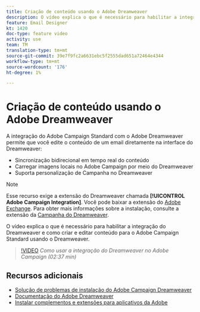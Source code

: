 ```yaml
---
title: Criação de conteúdo usando o Adobe Dreamweaver
description: O vídeo explica o que é necessário para habilitar a integração do Dreamweaver e como criar e editar conteúdo para o Adobe Campaign Standard usando o Dreamweaver.
feature: Email Designer
kt: 1420
doc-type: feature video
activity: use
team: TM
translation-type: tm+mt
source-git-commit: 39e7f9fc2a6631ebc5f2555dad651a72464e4344
workflow-type: tm+mt
source-wordcount: '176'
ht-degree: 1%

---
```



# Criação de conteúdo usando o Adobe Dreamweaver

A integração do Adobe Campaign Standard com o Adobe Dreamweaver permite que você edite o conteúdo de um email diretamente na interface do Dreamweaver:

* Sincronização bidirecional em tempo real do conteúdo
* Carregar imagens locais no Adobe Campaign por meio do Dreamweaver
* Suporta personalização de Campanha no Dreamweaver

>[!NOTE]
>
>Esse recurso exige a extensão do Dreamweaver chamada **[!UICONTROL Adobe Campaign Integration]**. Você pode baixar a extensão do [Adobe Exchange](https://exchange.adobe.com/creativecloud.html#search). Para obter mais informações sobre a instalação, consulte a extensão da [Campanha do Dreamweaver](https://helpx.adobe.com/dreamweaver/using/working-with-dreamweaver-and-campaign.html).

O vídeo explica o que é necessário para habilitar a integração do Dreamweaver e como criar e editar conteúdo para o Adobe Campaign Standard usando o Dreamweaver.

>[!VIDEO](https://video.tv.adobe.com/v/23121?quality=12)
*Como usar a integração do Dreamweaver no Adobe Campaign (02:37 min)*

## Recursos adicionais

* [Solução de problemas de instalação do Adobe Campaign Dreamweaver](https://helpx.adobe.com/dreamweaver/kb/dreamweaver-campaign-integration-issue.html)
* [Documentação do Adobe Dreamweaver](https://helpx.adobe.com/dreamweaver/using/working-with-dreamweaver-and-campaign.html)
* [Instalar complementos e extensões para aplicativos da Adobe](https://helpx.adobe.com/creative-cloud/kb/installingextensionsandaddons.html)
